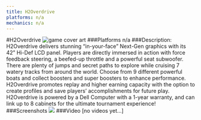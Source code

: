 ```yaml
---
title: H2Overdrive
platforms: n/a
mechanics: n/a
---
```

#H2Overdrive
![game cover art](//images.igdb.com/igdb/image/upload/t_cover_big/t1vn9szxlzx2l3hwoo8o.jpg "Logo Title Text 1")
###Platforms
n/a
###Description:
H2Overdrive delivers stunning “in-your-face” Next-Gen graphics with its 42” Hi-Def LCD panel. Players are directly immersed in action with force feedback steering, a beefed-up throttle and a powerful seat subwoofer. There are plenty of jumps and secret paths to explore while cruising 7 watery tracks from around the world. Choose from 9 different powerful boats and collect boosters and super boosters to enhance performance. H2Overdrive promotes replay and higher earning capacity with the option to create profiles and save players’ accomplishments for future play. H2Overdrive is powered by a Dell Computer with a 1-year warranty, and can link up to 8 cabinets for the ultimate tournament experience!
###Screenshots
<a target="_blank" href="//images.igdb.com/igdb/image/upload/t_cover_big/i1ituckha2z0kuigxxvi.jpg"><img src="//images.igdb.com/igdb/image/upload/t_thumb/i1ituckha2z0kuigxxvi.jpg"/></a>
###Video
[no videos yet...]
